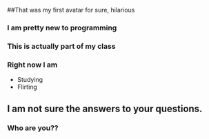 ##That was my first avatar for sure, hilarious

### I am pretty new to programming
### This is actually part of my class
### Right now I am

* Studying
* Flirting

## I am not sure the answers to your questions.

### Who are you??
